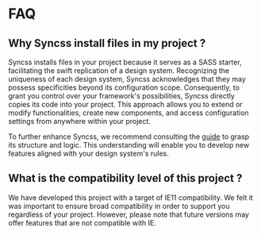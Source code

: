 # FAQ

## Why Syncss install files in my project ?

Syncss installs files in your project because it serves as a SASS starter, facilitating the swift replication of a design system. Recognizing the uniqueness of each design system, Syncss acknowledges that they may possess specificities beyond its configuration scope. Consequently, to grant you control over your framework's possibilities, Syncss directly copies its code into your project. This approach allows you to extend or modify functionalities, create new components, and access configuration settings from anywhere within your project.

To further enhance Syncss, we recommend consulting the [guide](/guide/) to grasp its structure and logic. This understanding will enable you to develop new features aligned with your design system's rules.

## What is the compatibility level of this project ?

We have developed this project with a target of IE11 compatibility. We felt it was important to ensure broad compatibility in order to support you regardless of your project. However, please note that future versions may offer features that are not compatible with IE.
